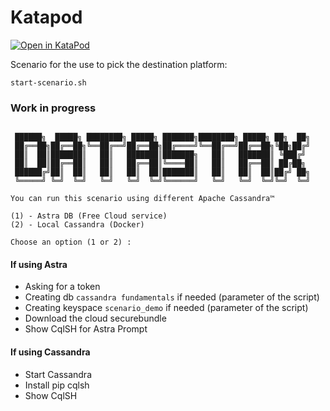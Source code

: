 # Katapod

[![Open in KataPod](https://gitpod.io/button/open-in-gitpod.svg)](https://katapod.datastaxtraining.com/#https://github.com/clun/katapod-scenario-template/)


Scenario for the use to pick the destination platform:
```
start-scenario.sh
```

### Work in progress

```

 ██████╗  █████╗ ████████╗ █████╗ ███████╗████████╗ █████╗ ██╗  ██╗ 
 ██╔══██╗██╔══██╗╚══██╔══╝██╔══██╗██╔════╝╚══██╔══╝██╔══██╗╚██╗██╔╝ 
 ██║  ██║███████║   ██║   ███████║███████╗   ██║   ███████║ ╚███╔╝  
 ██║  ██║██╔══██║   ██║   ██╔══██║╚════██║   ██║   ██╔══██║ ██╔██╗  
 ██████╔╝██║  ██║   ██║   ██║  ██║███████║   ██║   ██║  ██║██╔╝ ██╗ 
 ╚═════╝ ╚═╝  ╚═╝   ╚═╝   ╚═╝  ╚═╝╚══════╝   ╚═╝   ╚═╝  ╚═╝╚═╝  ╚═╝ 

You can run this scenario using different Apache Cassandra™ 

(1) - Astra DB (Free Cloud service)
(2) - Local Cassandra (Docker)

Choose an option (1 or 2) :
```

#### If using Astra 

- Asking for a token
- Creating db `cassandra fundamentals` if needed (parameter of the script)
- Creating keyspace `scenario_demo` if needed (parameter of the script)
- Download the cloud securebundle
- Show CqlSH for Astra Prompt

#### If using Cassandra 

- Start Cassandra
- Install pip cqlsh
- Show CqlSH


